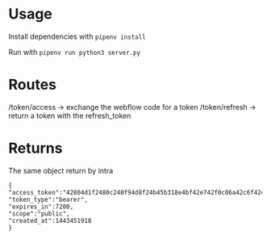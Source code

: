 # Usage
Install dependencies with `pipenv install`

Run with `pipenv run python3 server.py`

# Routes
/token/access -> exchange the webflow code for a token
/token/refresh -> return a token with the refresh_token

# Returns
The same object return by intra
```
{
"access_token":"42804d1f2480c240f94d8f24b45b318e4bf42e742f0c06a42c6f4242787af42d",
"token_type":"bearer",
"expires_in":7200,
"scope":"public",
"created_at":1443451918
}
```
